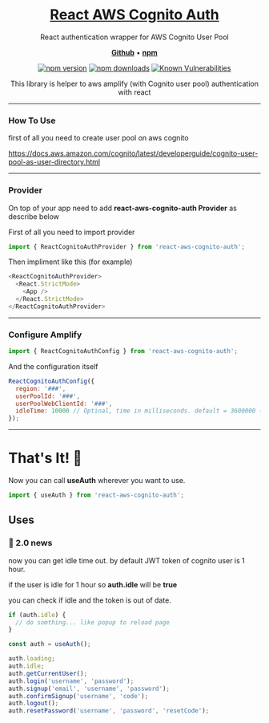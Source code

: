 <h1 align="center">
   <b>
        <a href="https://github.com/yshaish1/react-aws-cognito-auth">React AWS Cognito Auth</a><br>
    </b>
</h1>

<p align="center">React authentication wrapper for AWS Cognito User Pool</p>

<p align="center">
    <a href="https://github.com/yshaish1/react-cognito-auth"><b>Github</b></a> •
    <a href="https://www.npmjs.com/package/react-aws-cognito-auth"><b>npm</b></a>
</p>

<div align="center">

[![npm version](https://img.shields.io/npm/v/react-aws-cognito-auth.svg?style=flat-square)](https://www.npmjs.com/package/react-aws-cognito-auth)
[![npm downloads](https://img.shields.io/npm/dm/react-aws-cognito-auth.svg?style=flat-square)](https://npm-stat.com/charts.html?package=react-aws-cognito-auth)
[![Known Vulnerabilities](https://snyk.io/test/npm/react-aws-cognito-auth/badge.svg)](https://snyk.io/test/npm/react-aws-cognito-auth)

</div>

<div align="center">
This library is helper to aws amplify (with Cognito user pool) authentication with react
</div>

---

### How To Use

first of all you need to create user pool on aws cognito

https://docs.aws.amazon.com/cognito/latest/developerguide/cognito-user-pool-as-user-directory.html

---

### Provider

On top of your app need to add <b>react-aws-cognito-auth Provider</b> as describe below

First of all you need to import provider

```javascript
import { ReactCognitoAuthProvider } from 'react-aws-cognito-auth';
```

Then impliment like this (for example)

```javascript
<ReactCognitoAuthProvider>
  <React.StrictMode>
    <App />
  </React.StrictMode>
</ReactCognitoAuthProvider>
```

---

### Configure Amplify

```javascript
import { ReactCognitoAuthConfig } from 'react-aws-cognito-auth';
```

And the configuration itself

```javascript
ReactCognitoAuthConfig({
  region: '###',
  userPoolId: '###',
  userPoolWebClientId: '###',
  idleTime: 10000 // Optinal, time in milliseconds. default = 3600000 (1 hour)
});
```

---

# That's It! 🚀

Now you can call <b>useAuth</b> wherever you want to use.

```javascript
import { useAuth } from 'react-aws-cognito-auth';
```

## Uses

### 🔴 2.0 news

now you can get idle time out.
by default JWT token of cognito user is 1 hour.

if the user is idle for 1 hour so <b>auth.idle</b> will be <b>true</b>

you can check if idle and the token is out of date.

```javascript
if (auth.idle) {
  // do somthing... like popup to reload page
}
```

```javascript
const auth = useAuth();

auth.loading;
auth.idle;
auth.getCurrentUser();
auth.login('username', 'password');
auth.signup('email', 'username', 'password');
auth.confirmSignup('username', 'code');
auth.logout();
auth.resetPassword('username', 'password', 'resetCode');
```
